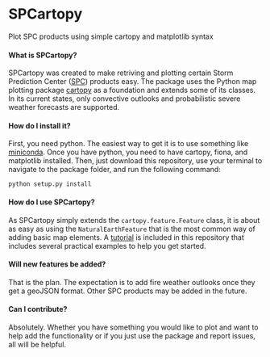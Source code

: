 # SPCartopy
Plot SPC products using simple cartopy and matplotlib syntax

#### What is SPCartopy?
SPCartopy was created to make retriving and plotting certain Storm Prediction Center ([SPC](https://www.spc.noaa.gov)) products easy. The package uses the Python map plotting package [cartopy](https://scitools.org.uk/cartopy/docs/latest) as a foundation and extends some of its classes. In its current states, only convective outlooks and probabilistic severe weather forecasts are supported.

#### How do I install it?
First, you need python. The easiest way to get it is to use something like [miniconda](https://docs.conda.io/en/latest/miniconda.html). Once you have python, you need to have cartopy, fiona, and matplotlib installed. Then, just download this repository, use your terminal to navigate to the package folder, and run the following command:
```shell
python setup.py install
```

#### How do I use SPCartopy?
As SPCartopy simply extends the `cartopy.feature.Feature` class, it is about as easy as using the `NaturalEarthFeature` that is the most common way of adding basic map elements. A [tutorial](tutorials/spcartopy.ipynb) is included in this repository that includes several practical examples to help you get started.

#### Will new features be added?
That is the plan. The expectation is to add fire weather outlooks once they get a geoJSON format. Other SPC products may be added in the future.

#### Can I contribute?
Absolutely. Whether you have something you would like to plot and want to help add the functionality or if you just use the package and report issues, all will be helpful.